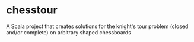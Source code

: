 # chesstour
A Scala project that creates solutions for the knight's tour problem (closed and/or complete) on arbitrary shaped chessboards

